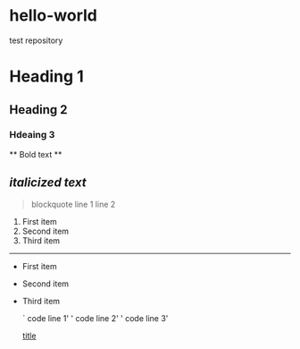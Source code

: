 # hello-world
test repository
# Heading 1
## Heading 2
### Hdeaing 3

** Bold text **

*italicized text*
---
> blockquote
> line 1
> line 2

1. First item
2. Second item
3. Third item
----
- First item
- Second item
- Third item

  ` code line 1'
  ' code line 2'
  ' code line 3'

  [title](https://www.example.com)
